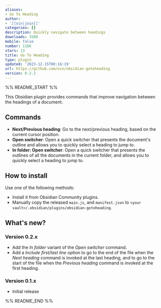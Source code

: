 ```yaml
---
aliases:
- Go To Heading
author:
- '[[oin|join]]'
categories: []
description: Quickly navigate between headings
downloads: 3580
mobile: false
number: 1186
stars: 13
title: Go To Heading
type: plugin
updated: '2023-12-15T00:16:19'
url: https://github.com/oin/obsidian-gotoheading
version: 0.2.2
---
```


%% README_START %%

This Obsidian plugin provides commands that improve navigation between the headings of a document.

## Commands

 - **Next/Previous heading**: Go to the next/previous heading, based on the current cursor position.
 - **Open switcher**: Open a quick switcher that presents the document's outline and allows you to quickly select a heading to jump to.
 - **In folder: Open switcher**: Open a quick switcher that presents the outlines of all the documents in the current folder, and allows you to quickly select a heading to jump to.

## How to install

Use one of the following methods:

 - Install it from Obsidian Community plugins.
 - Manually copy the released `main.js`, and `manifest.json` to `<your vault>/.obsidian/plugins/obsidian-gotoheading`.

## What's new?

### Version 0.2.x

 - Add the _In folder_ variant of the _Open switcher_ command.
 - Add a _Include first/last line_ option to go to the end of the file when the _Next heading_ command is invoked at the last heading, and to go to the start of the file when the _Previous heading_ command is invoked at the first heading.

### Version 0.1.x

 - Initial release


%% README_END %%
